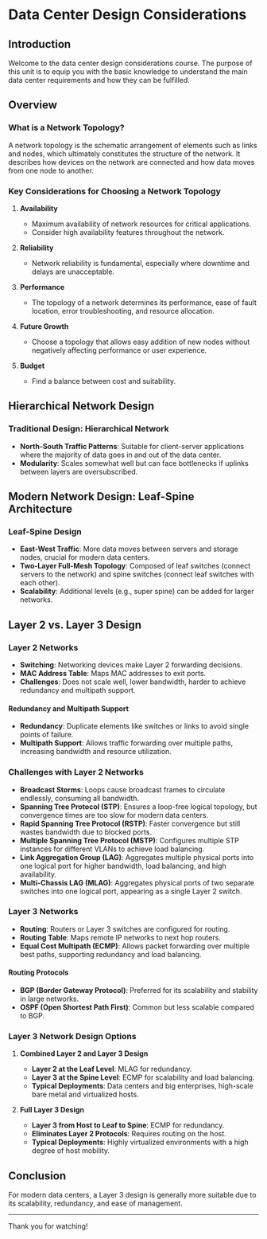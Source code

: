 # Data Center Design Considerations

## Introduction

Welcome to the data center design considerations course. The purpose of this unit is to equip you with the basic knowledge to understand the main data center requirements and how they can be fulfilled.

## Overview

### What is a Network Topology?

A network topology is the schematic arrangement of elements such as links and nodes, which ultimately constitutes the structure of the network. It describes how devices on the network are connected and how data moves from one node to another.

### Key Considerations for Choosing a Network Topology

1. **Availability**
   - Maximum availability of network resources for critical applications.
   - Consider high availability features throughout the network.
   
2. **Reliability**
   - Network reliability is fundamental, especially where downtime and delays are unacceptable.

3. **Performance**
   - The topology of a network determines its performance, ease of fault location, error troubleshooting, and resource allocation.

4. **Future Growth**
   - Choose a topology that allows easy addition of new nodes without negatively affecting performance or user experience.

5. **Budget**
   - Find a balance between cost and suitability.

## Hierarchical Network Design

### Traditional Design: Hierarchical Network

- **North-South Traffic Patterns**: Suitable for client-server applications where the majority of data goes in and out of the data center.
- **Modularity**: Scales somewhat well but can face bottlenecks if uplinks between layers are oversubscribed.

## Modern Network Design: Leaf-Spine Architecture

### Leaf-Spine Design

- **East-West Traffic**: More data moves between servers and storage nodes, crucial for modern data centers.
- **Two-Layer Full-Mesh Topology**: Composed of leaf switches (connect servers to the network) and spine switches (connect leaf switches with each other).
- **Scalability**: Additional levels (e.g., super spine) can be added for larger networks.

## Layer 2 vs. Layer 3 Design

### Layer 2 Networks

- **Switching**: Networking devices make Layer 2 forwarding decisions.
- **MAC Address Table**: Maps MAC addresses to exit ports.
- **Challenges**: Does not scale well, lower bandwidth, harder to achieve redundancy and multipath support.

#### Redundancy and Multipath Support

- **Redundancy**: Duplicate elements like switches or links to avoid single points of failure.
- **Multipath Support**: Allows traffic forwarding over multiple paths, increasing bandwidth and resource utilization.

### Challenges with Layer 2 Networks

- **Broadcast Storms**: Loops cause broadcast frames to circulate endlessly, consuming all bandwidth.
- **Spanning Tree Protocol (STP)**: Ensures a loop-free logical topology, but convergence times are too slow for modern data centers.
- **Rapid Spanning Tree Protocol (RSTP)**: Faster convergence but still wastes bandwidth due to blocked ports.
- **Multiple Spanning Tree Protocol (MSTP)**: Configures multiple STP instances for different VLANs to achieve load balancing.
- **Link Aggregation Group (LAG)**: Aggregates multiple physical ports into one logical port for higher bandwidth, load balancing, and high availability.
- **Multi-Chassis LAG (MLAG)**: Aggregates physical ports of two separate switches into one logical port, appearing as a single Layer 2 switch.

### Layer 3 Networks

- **Routing**: Routers or Layer 3 switches are configured for routing.
- **Routing Table**: Maps remote IP networks to next hop routers.
- **Equal Cost Multipath (ECMP)**: Allows packet forwarding over multiple best paths, supporting redundancy and load balancing.

#### Routing Protocols

- **BGP (Border Gateway Protocol)**: Preferred for its scalability and stability in large networks.
- **OSPF (Open Shortest Path First)**: Common but less scalable compared to BGP.

### Layer 3 Network Design Options

1. **Combined Layer 2 and Layer 3 Design**
   - **Layer 2 at the Leaf Level**: MLAG for redundancy.
   - **Layer 3 at the Spine Level**: ECMP for scalability and load balancing.
   - **Typical Deployments**: Data centers and big enterprises, high-scale bare metal and virtualized hosts.

2. **Full Layer 3 Design**
   - **Layer 3 from Host to Leaf to Spine**: ECMP for redundancy.
   - **Eliminates Layer 2 Protocols**: Requires routing on the host.
   - **Typical Deployments**: Highly virtualized environments with a high degree of host mobility.

## Conclusion

For modern data centers, a Layer 3 design is generally more suitable due to its scalability, redundancy, and ease of management.

---

Thank you for watching!
